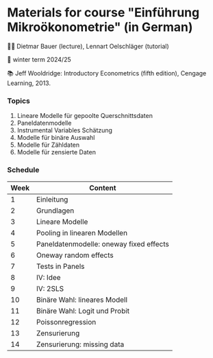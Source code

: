 # Materials for course "Einführung Mikroökonometrie" (in German)

:teacher: Dietmar Bauer (lecture), Lennart Oelschläger (tutorial)

:date: winter term 2024/25

:books: Jeff Wooldridge: Introductory Econometrics (fifth edition), Cengage Learning, 2013.

### Topics

1. Lineare Modelle für gepoolte Querschnittsdaten 
2. Paneldatenmodelle 
3. Instrumental Variables Schätzung 
4. Modelle für binäre Auswahl 
5. Modelle für Zähldaten 
6. Modelle für zensierte Daten

### Schedule

|   Week   |     Content                                    |
|----------|------------------------------------------------|
|     1    |     Einleitung                                 |
|     2    |     Grundlagen                                 |
|     3    |     Lineare Modelle                            |
|     4    |     Pooling in linearen Modellen               |
|     5    |     Paneldatenmodelle: oneway fixed effects    |
|     6    |     Oneway random effects                      |
|     7    |     Tests in Panels                            |
|     8    |     IV: Idee                                   |
|     9    |     IV: 2SLS                                   |
|    10    |     Binäre Wahl: lineares Modell               |
|    11    |     Binäre Wahl: Logit und Probit              |
|    12    |     Poissonregression                          |
|    13    |     Zensurierung                               |
|    14    |     Zensurierung: missing data                 |
	
	

	
